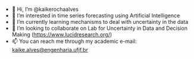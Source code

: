 - 👋 Hi, I’m @kaikerochaalves
- 👀 I’m interested in time series forecasting using Artificial Intelligence
- 🌱 I’m currently learning mechanisms to deal with uncertainty in the data
- 💞️ I’m looking to collaborate on Lab for Uncertainty in Data and Decision Making (https://www.lucidresearch.org/)
- 📫 You can reach me through my academic e-mail: kaike.alves@engenharia.ufjf.br

<!---
kaikerochaalves/kaikerochaalves is a ✨ special ✨ repository because its `README.md` (this file) appears on your GitHub profile.
You can click the Preview link to take a look at your changes.
--->
